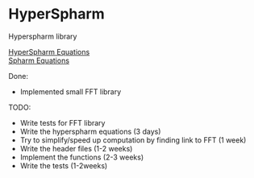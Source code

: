 # HyperSpharm
Hyperspharm library

[HyperSpharm Equations](https://www.ncbi.nlm.nih.gov/pmc/articles/PMC4033314/)   
[Spharm Equations](https://arxiv.org/pdf/1202.6522.pdf)

Done:
  - Implemented small FFT library

TODO:
  - Write tests for FFT library
  - Write the hyperspharm equations (3 days)
  - Try to simplify/speed up computation by finding link to FFT (1 week)
  - Write the header files (1-2 weeks)
  - Implement the functions (2-3 weeks)
  - Write the tests (1-2weeks)
